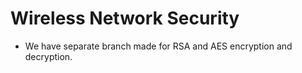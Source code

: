 # Wireless Network Security

* We have separate branch made for RSA and AES encryption and decryption.
